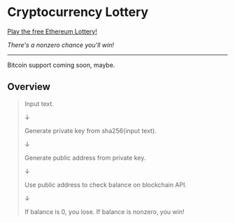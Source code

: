 # Cryptocurrency Lottery

[Play the free Ethereum Lottery!](https://colab.research.google.com/github/jagrajs/Cryptocurrency_Lottery/blob/master/Cryptocurrency_Lottery.ipynb)

*There's a nonzero chance you'll win!*

---
Bitcoin support coming soon, maybe.

## Overview

>Input text.
>
>&darr;
>
>Generate private key from sha256(input text).
>
>&darr;
>
>Generate public address from private key.
>
>&darr;
>
>Use public address to check balance on blockchain API.
>
>&darr;
>
>If balance is 0, you lose. If balance is nonzero, you win!
